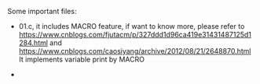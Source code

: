 Some important files:
- 01.c, it includes MACRO feature, if want to know more, please refer to
	https://www.cnblogs.com/fjutacm/p/327ddd1d96ca419e31431487125d1284.html
	and 
	https://www.cnblogs.com/caosiyang/archive/2012/08/21/2648870.html
	It implements variable print by MACRO

- 